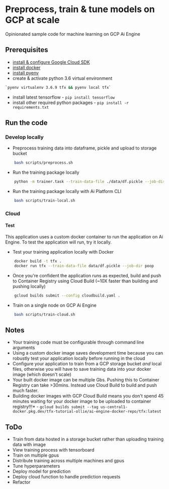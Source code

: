 # Preprocess, train & tune models on GCP at scale

Opinionated sample code for machine learning on GCP Ai Engine

## Prerequisites

- [install & configure Google Cloud SDK](https://cloud.google.com/sdk/docs/install)
- [install docker](https://docs.docker.com/get-docker/)
- [install pyenv](https://realpython.com/intro-to-pyenv/)
- create & activate python 3.6 virtual environment

```bash
`pyenv virtualenv 3.6.9 tfx && pyenv local tfx`
```

- install latest tensorflow - `pip install tensorflow`
- install other required python packages - `pip install -r requirements.txt`

## Run the code

### Develop locally

- Preprocess training data into dataframe, pickle and upload to storage bucket

```bash
    bash scripts/preprocess.sh
```

- Run the training package locally

```bash
    python -m trainer.task --train-data-file ./data/df.pickle --job-dir=poop
```

- Run the training package locally with Ai Platform CLI

```bash
    bash scripts/train-local.sh
```

### Cloud

#### Test

This application uses a custom docker container to run the application on Ai Engine. To test the application will run, try it locally.

- Test your training application locally with Docker

```bash
    docker build -t tfx .
    docker run tfx --train-data-file data/df.pickle --job-dir poop
```

- Once you're confident the application runs as expected, build and push to Container Registry using Cloud Build (~10X faster than building and pushing locally)

```bash
    gcloud builds submit --config cloudbuild.yaml .
```

- Train on a single node on GCP Ai Engine

```bash
    bash scripts/train-cloud.sh
```

## Notes

- Your training code must be configurable through command line arguments
- Using a custom docker image saves development time because you can robustly test your application locally before running in the cloud
- Configure your application to train from a GCP storage bucket *and* local files, otherwise you will have to save training data into your docker image (which doesn't scale)
- Your built docker image can be multiple Gbs. Pushing this to Container Registry can take >30mins. Instead use Cloud Build to build and push much faster.
- Building docker images with GCP Cloud Build means you don't spend 45 minutes waiting for your docker image to be uploaded to container registry!!!* - `gcloud builds submit --tag us-central1-docker.pkg.dev/tfx-tutorial-ollie/ai-engine-docker-repo/tfx:latest`

## ToDo

- Train from data hosted in a storage bucket rather than uploading training data with image
- View training process with tensorboard
- Train on multiple gpus
- Distribute training across multiple machines and gpus
- Tune hyperparameters
- Deploy model for prediction
- Deploy cloud function to handle prediction requests
- Refactor
